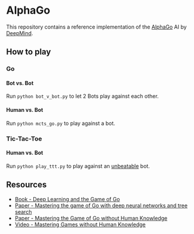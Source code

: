# AlphaGo

This repository contains a reference implementation of the [AlphaGo](https://deepmind.com/research/alphago/) AI by [DeepMind](https://deepmind.com).

## How to play

### Go

#### Bot vs. Bot

Run `python bot_v_bot.py` to let 2 Bots play against each other.

#### Human vs. Bot

Run `python mcts_go.py` to play against a bot.

### Tic-Tac-Toe

#### Human vs. Bot

Run `python play_ttt.py` to play against an [unbeatable](https://en.wikipedia.org/wiki/Minimax) bot.

## Resources

- [Book - Deep Learning and the Game of Go](https://www.manning.com/books/deep-learning-and-the-game-of-go)
- [Paper - Mastering the game of Go with deep neural networks and tree search](http://web.iitd.ac.in/~sumeet/Silver16.pdf)
- [Paper - Mastering the Game of Go without Human Knowledge](https://deepmind.com/documents/119/agz_unformatted_nature.pdf)
- [Video - Mastering Games without Human Knowledge](https://www.youtube.com/watch?v=Wujy7OzvdJk)
